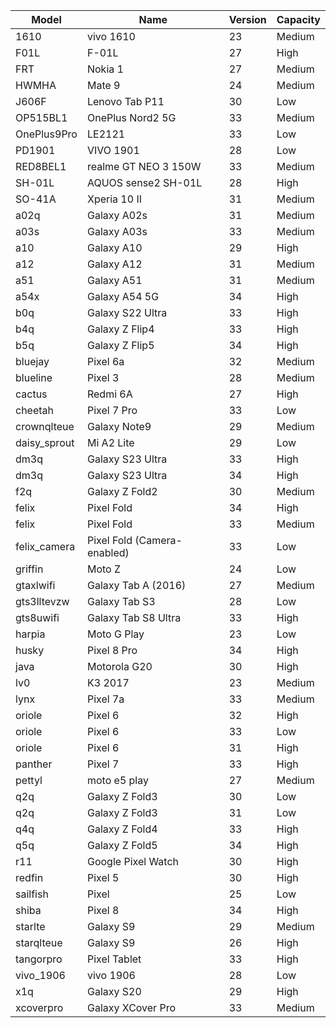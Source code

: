 | Model | Name | Version | Capacity |
| --- | --- | --- | --- |
| 1610 | vivo 1610 | 23 | Medium |
| F01L | F-01L | 27 | High |
| FRT | Nokia 1 | 27 | Medium |
| HWMHA | Mate 9 | 24 | Medium |
| J606F | Lenovo Tab P11 | 30 | Low |
| OP515BL1 | OnePlus Nord2 5G | 33 | Medium |
| OnePlus9Pro | LE2121 | 33 | Low |
| PD1901 | VIVO 1901 | 28 | Low |
| RED8BEL1 | realme GT NEO 3 150W | 33 | Medium |
| SH-01L | AQUOS sense2 SH-01L | 28 | High |
| SO-41A | Xperia 10 II | 31 | Medium |
| a02q | Galaxy A02s | 31 | Medium |
| a03s | Galaxy A03s | 33 | Medium |
| a10 | Galaxy A10 | 29 | High |
| a12 | Galaxy A12 | 31 | Medium |
| a51 | Galaxy A51 | 31 | Medium |
| a54x | Galaxy A54 5G | 34 | High |
| b0q | Galaxy S22 Ultra | 33 | High |
| b4q | Galaxy Z Flip4 | 33 | High |
| b5q | Galaxy Z Flip5 | 34 | High |
| bluejay | Pixel 6a | 32 | Medium |
| blueline | Pixel 3 | 28 | Medium |
| cactus | Redmi 6A | 27 | High |
| cheetah | Pixel 7 Pro | 33 | Low |
| crownqlteue | Galaxy Note9 | 29 | Medium |
| daisy_sprout | Mi A2 Lite | 29 | Low |
| dm3q | Galaxy S23 Ultra | 33 | High |
| dm3q | Galaxy S23 Ultra | 34 | High |
| f2q | Galaxy Z Fold2 | 30 | Medium |
| felix | Pixel Fold | 34 | High |
| felix | Pixel Fold | 33 | Medium |
| felix_camera | Pixel Fold (Camera-enabled) | 33 | Low |
| griffin | Moto Z | 24 | Low |
| gtaxlwifi | Galaxy Tab A (2016) | 27 | Medium |
| gts3lltevzw | Galaxy Tab S3 | 28 | Low |
| gts8uwifi | Galaxy Tab S8 Ultra | 33 | High |
| harpia | Moto G Play | 23 | Low |
| husky | Pixel 8 Pro | 34 | High |
| java | Motorola G20 | 30 | High |
| lv0 | K3 2017 | 23 | Medium |
| lynx | Pixel 7a | 33 | Medium |
| oriole | Pixel 6 | 32 | High |
| oriole | Pixel 6 | 33 | Low |
| oriole | Pixel 6 | 31 | High |
| panther | Pixel 7 | 33 | High |
| pettyl | moto e5 play | 27 | Medium |
| q2q | Galaxy Z Fold3 | 30 | Low |
| q2q | Galaxy Z Fold3 | 31 | Low |
| q4q | Galaxy Z Fold4 | 33 | High |
| q5q | Galaxy Z Fold5 | 34 | High |
| r11 | Google Pixel Watch | 30 | High |
| redfin | Pixel 5 | 30 | High |
| sailfish | Pixel | 25 | Low |
| shiba | Pixel 8 | 34 | High |
| starlte | Galaxy S9 | 29 | Medium |
| starqlteue | Galaxy S9 | 26 | High |
| tangorpro | Pixel Tablet | 33 | High |
| vivo_1906 | vivo 1906 | 28 | Low |
| x1q | Galaxy S20 | 29 | High |
| xcoverpro | Galaxy XCover Pro | 33 | Medium |

